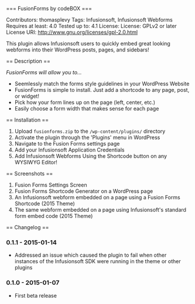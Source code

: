 === FusionForms by codeBOX ===

Contributors: thomasplevy
Tags: Infusionsoft, Infusionsoft Webforms
Requires at least: 4.0
Tested up to: 4.1
License: License: GPLv2 or later
License URI: http://www.gnu.org/licenses/gpl-2.0.html

This plugin allows Infusionsoft users to quickly embed great looking webforms into their WordPress posts, pages, and sidebars!


== Description ==

*FusionForms will allow you to...*
+ Seemlessly match the forms style guidelines in your WordPress Website
+ FusionForms is simple to install.  Just add a shortcode to any page, post, or widget!
+ Pick how your form lines up on the page (left, center, etc.)
+ Easily choose a form width that makes sense for each page


== Installation ==

1. Upload `fusionforms.zip` to the `/wp-content/plugins/` directory
2. Activate the plugin through the \'Plugins\' menu in WordPress
3. Navigate to the Fusion Forms settings page
4. Add your Infusionsoft Application Credentials
5. Add Infusionsoft Webforms Using the Shortcode button on any WYSIWYG Editor!


== Screenshots ==

1. Fusion Forms Settings Screen
2. Fusion Forms Shortcode Generator on a WordPress page
3. An Infusionsoft webform embedded on a page using a Fusion Forms Shortcode (2015 Theme)
4. The same webform embedded on a page using Infusionsoft's standard form embed code (2015 Theme)

== Changelog ==

### 0.1.1 - 2015-01-14
+ Addressed an issue which caused the plugin to fail when other instances of the Infusionsoft SDK were running in the theme or other plugins

### 0.1.0 - 2015-01-07
+ First beta release